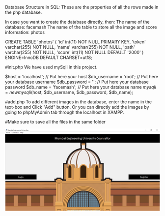 Database Structure in SQL: These are the properties of all the rows made in the php database.

In case you want to create the database directly, then:
The name of the database: facemash
The name of the table to store all the image and score information: photos

CREATE TABLE 'photos' (
  'id' int(11) NOT NULL PRIMARY KEY,
  'token' varchar(255) NOT NULL,
  'name' varchar(255) NOT NULL,
  'path' varchar(255) NOT NULL,
  'score' int(11) NOT NULL DEFAULT '2000'
) ENGINE=InnoDB DEFAULT CHARSET=utf8;

#init.php
We have used mySqli in this project.

$host = 'localhost'; // Put here your host
$db_username = 'root'; // Put here your database username
$db_password = ''; // Put here your database password
$db_name = 'facemash'; // Put here your database name
$mysqli = new mysqli($host, $db_username, $db_password, $db_name);

#add.php
To add different images in the database, enter the name in the text-box and Click "Add" button.
Or you can directly add the images by going to phpMyAdmin tab through the localhost in XAMPP.

#Make sure to save all the files in the same folder

![Homepage Screenshot](https://github.com/rajshree-v/university-counsellor/blob/main/photos/Homepage%20ss.png)
